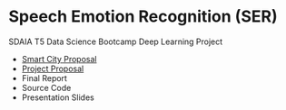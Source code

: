 # Speech Emotion Recognition (SER)

SDAIA T5 Data Science Bootcamp Deep Learning Project

* [Smart City Proposal](Smart_city_proposal.md)
* [Project Proposal](Project_proposal)
* Final Report
* Source Code
* Presentation Slides
